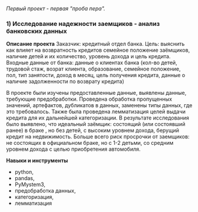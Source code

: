 *Первый проект - первая "проба пера".*
### 1) Исследование надежности заемщиков - анализ банковских данных ###

**Описание проекта**
Заказчик: кредитный отдел банка. 
Цель: выяснить как влияет на возвратность кредитов семейное положение заёмщиков, наличие детей и их количество, уровень дохода и цель кредита. 
Входные данные от банка: данные о клиентах банка (кол-во детей, трудовой стаж, возрат клиента, образование, семейное положение, пол, тип занятости, доход в месяц, цель получения кредита, данные о наличие задолженности по возврату кредита)

В проекте были изучены предоставленные данные, выявлены данные, требующие предобработки. Проведена обработка пропущенных значений, артефактов, дубликатов в данных, заменены типы данных, где это требовалось. Также была проведена лемматизация целей выдачи кредита для их дальнейшей категоризации. В результате исследования было выявлено, что идеальный заёмщик: состоящий (или состоявший ранее) в браке , но без детей, с высоким уровнем дохода, берущий кредит на недвижимость. Больше всего риск просрочки от заемщиков: не состоящих в официальном браке, но с 1-2 детьми, со средним уровнем дохода с целью приобретения автомобиля. 

**Навыки и инструменты**
- python, 
- pandas, 
- PyMystem3, 
- предобработка данных, 
- категоризация, 
- лемматизация
